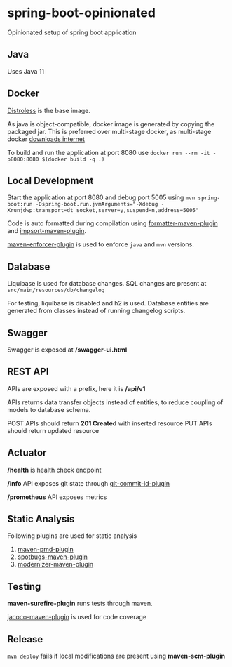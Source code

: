 # spring-boot-opinionated
Opinionated setup of spring boot application

## Java
Uses Java 11

## Docker
[Distroless](https://github.com/GoogleContainerTools/distroless) is the base image.

As java is object-compatible, docker image is generated by copying the packaged jar.
This is preferred over multi-stage docker, as multi-stage docker [downloads internet](http://blog.flurdy.com/2014/11/dont-download-internet-share-maven-ivy-docker.html)

To build and run the application at port 8080 use `docker run --rm -it -p8080:8080 $(docker build -q .)`

## Local Development
Start the application at port 8080 and debug port 5005 using `mvn spring-boot:run -Dspring-boot.run.jvmArguments="-Xdebug -Xrunjdwp:transport=dt_socket,server=y,suspend=n,address=5005"`

Code is auto formatted during compilation using [formatter-maven-plugin](https://code.revelc.net/formatter-maven-plugin/) and [impsort-maven-plugin](https://code.revelc.net/impsort-maven-plugin/).

[maven-enforcer-plugin](https://maven.apache.org/enforcer/maven-enforcer-plugin/) is used to enforce `java` and `mvn` versions.

## Database
Liquibase is used for database changes. SQL changes are present at `src/main/resources/db/changelog`

For testing, liquibase is disabled and h2 is used. Database entities are generated from classes instead of running changelog scripts.

## Swagger
Swagger is exposed at **/swagger-ui.html**

## REST API
APIs are exposed with a prefix, here it is **/api/v1**

APIs returns data transfer objects instead of entities, to reduce coupling of models to database schema.

POST APIs should return **201 Created** with inserted resource 
PUT APIs should return updated resource

## Actuator

**/health** is health check endpoint

**/info** API exposes git state through [git-commit-id-plugin](https://github.com/git-commit-id/git-commit-id-maven-plugin)

**/prometheus** API exposes metrics

## Static Analysis
Following plugins are used for static analysis

1. [maven-pmd-plugin](https://maven.apache.org/plugins/maven-pmd-plugin/)
2. [spotbugs-maven-plugin](https://spotbugs.github.io/spotbugs-maven-plugin/)
3. [modernizer-maven-plugin](https://github.com/gaul/modernizer-maven-plugin)

## Testing

**maven-surefire-plugin** runs tests through maven.

[jacoco-maven-plugin](https://www.eclemma.org/jacoco/trunk/doc/maven.html) is used for code coverage

## Release
`mvn deploy` fails if local modifications are present using **maven-scm-plugin** 
